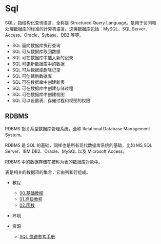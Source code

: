 # Sql

SQL，指结构化查询语言，全称是 Structured Query Language。是用于访问和处理数据库的标准的计算机语言。这类数据库包括：MySQL、SQL Server、Access、Oracle、Sybase、DB2 等等。


* SQL 面向数据库执行查询
* SQL 可从数据库取回数据
* SQL 可在数据库中插入新的记录
* SQL 可更新数据库中的数据
* SQL 可从数据库删除记录
* SQL 可创建新数据库
* SQL 可在数据库中创建新表
* SQL 可在数据库中创建存储过程
* SQL 可在数据库中创建视图
* SQL 可以设置表、存储过程和视图的权限

## RDBMS
RDBMS 指关系型数据库管理系统，全称 Relational Database Management System。

RDBMS 是 SQL 的基础，同样也是所有现代数据库系统的基础，比如 MS SQL Server、IBM DB2、Oracle、MySQL 以及 Microsoft Access。

RDBMS 中的数据存储在被称为表的数据库对象中。

表是相关的数据项的集合，它由列和行组成。


* 教程
    * [00.基础教程](#00.基础教程.md)
    * [01.高级教程](#01.高级教程.md)
    * [02.函数](#[02.函数.md)


* 环境


* 资源
    * [SQL 快速参考手册](#Sql快速参考手册.md)
